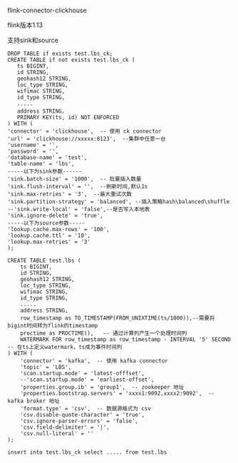 flink-connector-clickhouse

flink版本1.13

支持sink和source

    DROP TABLE if exists test.lbs_ck;
    CREATE TABLE if not exists test.lbs_ck (
       ts BIGINT,
       id STRING,
       geohash12 STRING,
       loc_type STRING,
       wifimac STRING,
       id_type STRING,
       .....
       address STRING，
       PRIMARY KEY(ts, id) NOT ENFORCED
    ) WITH (
    'connector' = 'clickhouse',  -- 使用 ck connector
    'url' = 'clickhouse://xxxxx:8123',  --集群中任意一台
    'username' = '',  
    'password' = '',  
    'database-name' = 'test', 
    'table-name' = 'lbs',  
    -----以下为sink参数------
    'sink.batch-size' = '1000',  -- 批量插入数量
    'sink.flush-interval' = '',  --刷新时间,默认1s
    'sink.max-retries' = '3',  --最大重试次数
    'sink.partition-strategy' = 'balanced', --插入策略hash\balanced\shuffle
    --'sink.write-local' = 'false',--是否写入本地表
    'sink.ignore-delete' = 'true',
    -----以下为source参数-----
    'lookup.cache.max-rows' = '100',
    'lookup.cache.ttl' = '10',
    'lookup.max-retries' = '3'
    );

    CREATE TABLE test.lbs (
        ts BIGINT,
        id STRING,
        geohash12 STRING,
        loc_type STRING,
        wifimac STRING,
        id_type STRING,
        .....
        address STRING,
        row_timestamp as TO_TIMESTAMP(FROM_UNIXTIME(ts/1000)),--需要将bigint时间转为flink的timestamp
        proctime as PROCTIME(),   -- 通过计算列产生一个处理时间列
        WATERMARK FOR row_timestamp as row_timestamp - INTERVAL '5' SECOND  -- 在ts上定义watermark，ts成为事件时间列
    ) WITH (
        'connector' = 'kafka',  -- 使用 kafka connector
        'topic' = 'LBS',  
        'scan.startup.mode' = 'latest-offfset',  
        --'scan.startup.mode' = 'earliest-offset',  
        'properties.group.ib' = 'group1',  -- zookeeper 地址
        'properties.bootstrap.servers' = 'xxxx1:9092,xxxx2:9092',  -- kafka broker 地址
        'format.type' = 'csv',  -- 数据源格式为 csv
        'csv.disable-quote-character' = 'true',
        'csv.ignore-parser-errors' = 'false',
        'csv.field-delimiter' = '|',
        'csv.null-literal' = ''
    );

    insert into test.lbs_ck select ..... from test.lbs
